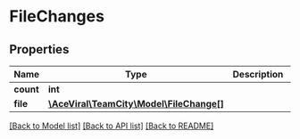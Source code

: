 # FileChanges

## Properties
Name | Type | Description | Notes
------------ | ------------- | ------------- | -------------
**count** | **int** |  | [optional] 
**file** | [**\AceViral\TeamCity\Model\FileChange[]**](FileChange.md) |  | [optional] 

[[Back to Model list]](../README.md#documentation-for-models) [[Back to API list]](../README.md#documentation-for-api-endpoints) [[Back to README]](../README.md)


